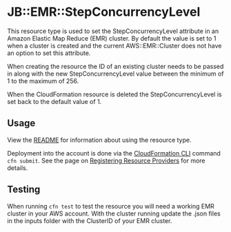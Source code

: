 # JB::EMR::StepConcurrencyLevel

This resource type is used to set the StepConcurrencyLevel attribute in
an Amazon Elastic Map Reduce (EMR) cluster. By default the value is set to
1 when a cluster is created and the current AWS::EMR::Cluster does not
have an option to set this attribute.

When creating the resource the ID of an existing cluster needs to be
passed in along with the new StepConcurrencyLevel value between the
minimum of 1 to the maximum of 256.

When the CloudFormation resource is deleted the StepConcurrencyLevel is set back to the default value of 1.

## Usage

View the [README](docs/README.md) for information about using the resource type.

Deployment into the account is done via the [CloudFormation CLI](https://docs.aws.amazon.com/cloudformation-cli/latest/userguide/what-is-cloudformation-cli.html) command `cfn submit`. See the page on [Registering Resource Providers](https://docs.aws.amazon.com/cloudformation-cli/latest/userguide/resource-type-register.html) for more details.

## Testing

When running `cfn test` to test the resource you will need a working EMR
cluster in your AWS account. With the cluster running update the .json
files in the inputs folder with the ClusterID of your EMR cluster.
